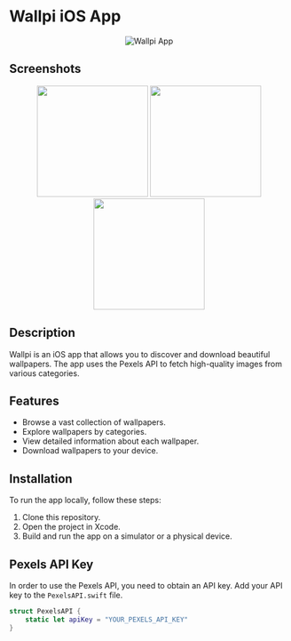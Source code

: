 # Wallpi iOS App

<p align="center">
  <img src="https://github.com/isml/wallpi_iOS/blob/main/WPI_Assets/WPIGif.gif" alt="Wallpi App">
</p>

## Screenshots

<p align="center">
  <img src="https://github.com/isml/wallpi_iOS/blob/main/WPI_Assets/WPIHome.PNG" width="200">
  <img src="https://github.com/isml/wallpi_iOS/blob/main/WPI_Assets/WPICategoriesHome.PNG" width="200">
  <img src="https://github.com/isml/wallpi_iOS/blob/main/WPI_Assets/WPIDetail.PNG" width="200">
</p>

## Description

Wallpi is an iOS app that allows you to discover and download beautiful wallpapers. The app uses the Pexels API to fetch high-quality images from various categories.

## Features

- Browse a vast collection of wallpapers.
- Explore wallpapers by categories.
- View detailed information about each wallpaper.
- Download wallpapers to your device.

## Installation

To run the app locally, follow these steps:

1. Clone this repository.
2. Open the project in Xcode.
3. Build and run the app on a simulator or a physical device.

## Pexels API Key

In order to use the Pexels API, you need to obtain an API key. Add your API key to the `PexelsAPI.swift` file.

```swift
struct PexelsAPI {
    static let apiKey = "YOUR_PEXELS_API_KEY"
}
